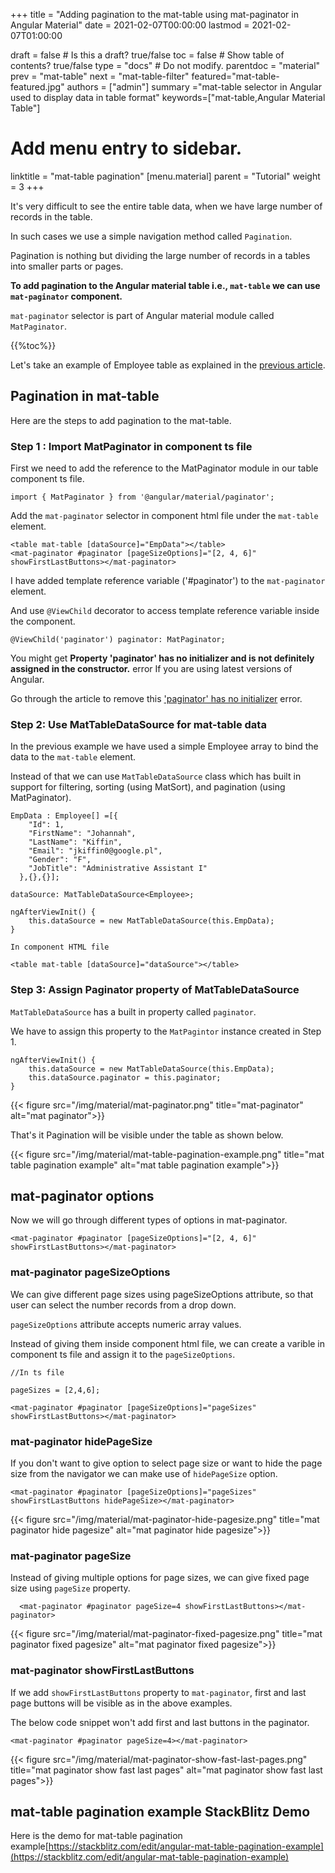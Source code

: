 +++
title = "Adding pagination to the mat-table using mat-paginator in Angular Material"
date = 2021-02-07T00:00:00
lastmod = 2021-02-07T01:00:00

draft = false  # Is this a draft? true/false
toc = false  # Show table of contents? true/false
type = "docs"  # Do not modify.
parentdoc = "material"
prev = "mat-table"
next = "mat-table-filter"
featured="mat-table-featured.jpg"
authors = ["admin"]
summary ="mat-table selector in Angular used to display data in table format"
keywords=["mat-table,Angular Material Table"]


# Add menu entry to sidebar.
linktitle = "mat-table pagination"
[menu.material]
  parent = "Tutorial"
  weight = 3
+++

It's very difficult to see the entire table data, when we have large number of records in the table.

In such cases we use a simple navigation method called `Pagination`.

Pagination is nothing but dividing the large number of records in a tables into smaller parts or pages.

**To add pagination to the Angular material table i.e., `mat-table` we can use `mat-paginator` component.**

`mat-paginator` selector is part of Angular material module called `MatPaginator`.

{{%toc%}}

Let's take an example of Employee table as explained in the [previous article](https://www.angularjswiki.com/material/mat-table/).

## Pagination in mat-table

Here are the steps to add pagination to the mat-table.

### Step 1 : Import MatPaginator in component ts file

First we need to add the reference to the MatPaginator module in our table component ts file.

```
import { MatPaginator } from '@angular/material/paginator';
```

Add the `mat-paginator` selector in component html file under the `mat-table` element.

```
<table mat-table [dataSource]="EmpData"></table>
<mat-paginator #paginator [pageSizeOptions]="[2, 4, 6]" 
showFirstLastButtons></mat-paginator>
```
I have added template reference variable ('#paginator') to the `mat-paginator` element. 

And use `@ViewChild` decorator to access template reference variable inside the component.

```
@ViewChild('paginator') paginator: MatPaginator;

```

You might get **Property 'paginator' has no initializer and is not definitely assigned in the constructor.** error If you are using latest versions of Angular. 

Go through the article to remove this ['paginator' has no initializer](https://www.angularjswiki.com/angular/property-has-no-initializer-and-is-not-definitely-assigned-in-the-constructor/) error.


### Step 2: Use MatTableDataSource for mat-table data

In the previous example we have used a simple Employee array to bind the data to the `mat-table` element.

Instead of that we can use `MatTableDataSource` class which has built in support for filtering, sorting (using MatSort), and pagination (using MatPaginator).

```
EmpData : Employee[] =[{
    "Id": 1,
    "FirstName": "Johannah",
    "LastName": "Kiffin",
    "Email": "jkiffin0@google.pl",
    "Gender": "F",
    "JobTitle": "Administrative Assistant I"
  },{},{}];

dataSource: MatTableDataSource<Employee>;

ngAfterViewInit() {
    this.dataSource = new MatTableDataSource(this.EmpData);
}

In component HTML file 

<table mat-table [dataSource]="dataSource"></table>

```

### Step 3: Assign Paginator property of MatTableDataSource

`MatTableDataSource` has a built in property called `paginator`.

We have to assign this property to the `MatPagintor` instance created in Step 1.

```
ngAfterViewInit() {
    this.dataSource = new MatTableDataSource(this.EmpData);
    this.dataSource.paginator = this.paginator;
}
```
{{< figure src="/img/material/mat-paginator.png" title="mat-paginator" alt="mat paginator">}}


That's it Pagination will be visible under the table as shown below.

{{< figure src="/img/material/mat-table-pagination-example.png" title="mat table pagination example" alt="mat table pagination example">}}

## mat-paginator options

Now we will go through different types of options in mat-paginator. 

```
<mat-paginator #paginator [pageSizeOptions]="[2, 4, 6]" 
showFirstLastButtons></mat-paginator>
```

### mat-paginator pageSizeOptions

We can give different page sizes using pageSizeOptions attribute, so that user can select the number records from a drop down. 

`pageSizeOptions` attribute accepts numeric array values.

Instead of giving them inside component html file, we can create a varible in component ts file and assign it to the `pageSizeOptions`.

```
//In ts file

pageSizes = [2,4,6];

<mat-paginator #paginator [pageSizeOptions]="pageSizes" showFirstLastButtons></mat-paginator>

```

### mat-paginator hidePageSize

If you don't want to give option to select page size or want to hide the page size from the navigator we can make use of `hidePageSize` option.

```
<mat-paginator #paginator [pageSizeOptions]="pageSizes" showFirstLastButtons hidePageSize></mat-paginator>
```

{{< figure src="/img/material/mat-paginator-hide-pagesize.png" title="mat paginator hide pagesize" alt="mat paginator hide pagesize">}}

### mat-paginator pageSize

Instead of giving multiple options for page sizes, we can give fixed page size using `pageSize` property.

```
  <mat-paginator #paginator pageSize=4 showFirstLastButtons></mat-paginator>

```
{{< figure src="/img/material/mat-paginator-fixed-pagesize.png" title="mat paginator fixed pagesize" alt="mat paginator fixed pagesize">}}


### mat-paginator showFirstLastButtons

If we add `showFirstLastButtons` property to `mat-paginator`, first and last page buttons will be visible as in the above examples.

The below code snippet won't add first and last buttons in the paginator.

```
<mat-paginator #paginator pageSize=4></mat-paginator>
```
{{< figure src="/img/material/mat-paginator-show-fast-last-pages.png" title="mat paginator show fast last pages" alt="mat paginator show fast last pages">}}

## mat-table pagination example StackBlitz Demo

Here is the demo for mat-table pagination example[https://stackblitz.com/edit/angular-mat-table-pagination-example](https://stackblitz.com/edit/angular-mat-table-pagination-example)


